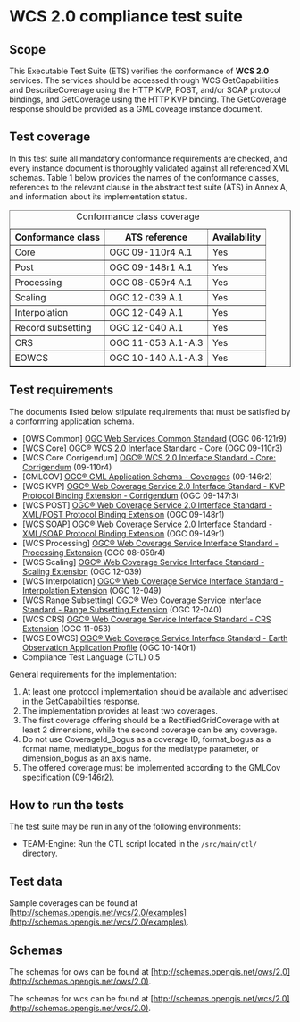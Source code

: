# WCS 2.0 compliance test suite

## Scope

This Executable Test Suite (ETS) verifies the conformance of **WCS 2.0** services. The services should be accessed through WCS GetCapabilities and DescribeCoverage using the HTTP KVP, POST, and/or SOAP protocol bindings, and GetCoverage using the HTTP KVP binding. The GetCoverage response should be provided as a GML coveage instance document.

## Test coverage

In this test suite all mandatory conformance requirements are checked, and every instance document is thoroughly validated against all referenced XML schemas. Table 1 below provides the names of the conformance classes, references to the relevant clause in the abstract test suite (ATS) in Annex A, and information about its implementation status.

<table style="border-collapse: collapse;" border="1"><caption>Conformance class coverage</caption>

<thead>

<tr>

<th>Conformance class</th>

<th>ATS reference</th>

<th>Availability</th>

</tr>

</thead>

<tbody>

<tr>

<td>Core</td>

<td>OGC 09-110r4 A.1</td>

<td>Yes</td>

</tr>

<tr>

<td>Post</td>

<td>OGC 09-148r1 A.1</td>

<td>Yes</td>

</tr>

<tr>

<td>Processing</td>

<td>OGC 08-059r4 A.1</td>

<td>Yes</td>

</tr>

<tr>

<td>Scaling</td>

<td>OGC 12-039 A.1</td>

<td>Yes</td>

</tr>

<tr>

<td>Interpolation</td>

<td>OGC 12-049 A.1</td>

<td>Yes</td>

</tr>

<tr>

<td>Record subsetting</td>

<td>OGC 12-040 A.1</td>

<td>Yes</td>

</tr>

<tr>

<td>CRS</td>

<td>OGC 11-053 A.1-A.3</td>

<td>Yes</td>

</tr>

<tr>

<td>EOWCS</td>

<td>OGC 10-140 A.1-A.3</td>

<td>Yes</td>

</tr>


</tbody>

</table>

## Test requirements

The documents listed below stipulate requirements that must be satisfied by a conforming application schema.

*   [OWS Common] [OGC Web Services Common Standard](https://portal.opengeospatial.org/files/?artifact_id=38867) (OGC 06-121r9)
*   [WCS Core] [OGC® WCS 2.0 Interface Standard - Core](https://portal.opengeospatial.org/files/?artifact_id=41437) (OGC 09-110r3)
*   [WCS Core Corrigendum] [OGC® WCS 2.0 Interface Standard - Core: Corrigendum](https://portal.opengeospatial.org/files/?artifact_id=48428) (09-110r4)
*   [GMLCOV] [OGC® GML Application Schema - Coverages](https://portal.opengeospatial.org/files/?artifact_id=48553) (09-146r2)
*   [WCS KVP] [OGC® Web Coverage Service 2.0 Interface Standard - KVP Protocol Binding Extension - Corrigendum](https://portal.opengeospatial.org/files/?artifact_id=50140) (OGC 09-147r3)
*   [WCS POST] [OGC® Web Coverage Service 2.0 Interface Standard - XML/POST Protocol Binding Extension](https://portal.opengeospatial.org/files/?artifact_id=41440) (OGC 09-148r1)
*   [WCS SOAP] [OGC® Web Coverage Service 2.0 Interface Standard - XML/SOAP Protocol Binding Extension](https://portal.opengeospatial.org/files/?artifact_id=41441) (OGC 09-149r1)
*   [WCS Processing] [OGC® Web Coverage Service Interface Standard - Processing Extension](https://portal.opengeospatial.org/files/?artifact_id=51868) (OGC 08-059r4)
*   [WCS Scaling] [OGC® Web Coverage Service Interface Standard - Scaling Extension](https://portal.opengeospatial.org/files/12-039) (OGC 12-039)
*   [WCS Interpolation] [OGC® Web Coverage Service Interface Standard - Interpolation Extension](https://portal.opengeospatial.org/files/12-049) (OGC 12-049)
*   [WCS Range Subsetting] [OGC® Web Coverage Service Interface Standard - Range Subsetting Extension](https://portal.opengeospatial.org/files/12-040) (OGC 12-040)
*   [WCS CRS] [OGC® Web Coverage Service Interface Standard - CRS Extension](https://portal.opengeospatial.org/files/11-053) (OGC 11-053)
*   [WCS EOWCS] [OGC® Web Coverage Service Interface Standard - Earth Observation Application Profile](https://portal.opengeospatial.org/files/42722) (OGC 10-140r1)
*   Compliance Test Language (CTL) 0.5

General requirements for the implementation:

1.  At least one protocol implementation should be available and advertised in the GetCapabilities response.
2.  The implementation provides at least two coverages.
3.  The first coverage offering should be a RectifiedGridCoverage with at least 2 dimensions, while the second coverage can be any coverage.
4.  Do not use CoverageId_Bogus as a coverage ID, format_bogus as a format name, mediatype_bogus for the mediatype parameter, or dimension_bogus as an axis name.
5.  The offered coverage must be implemented according to the GMLCov specification (09-146r2).

## How to run the tests

The test suite may be run in any of the following environments:

*   TEAM-Engine: Run the CTL script located in the `/src/main/ctl/` directory.

## Test data

Sample coverages can be found at [http://schemas.opengis.net/wcs/2.0/examples](http://schemas.opengis.net/wcs/2.0/examples).

## Schemas

The schemas for ows can be found at [http://schemas.opengis.net/ows/2.0](http://schemas.opengis.net/ows/2.0).

The schemas for wcs can be found at [http://schemas.opengis.net/wcs/2.0](http://schemas.opengis.net/wcs/2.0).